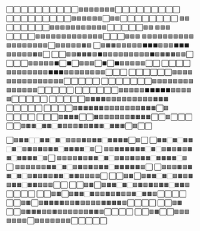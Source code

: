 ⬜⬜⬜⬜⬜⬜⬜⬜⬜⬜🟩🟩🟩🟩🟩🟩🟩⬜⬜⬜⬜⬜⬜⬜⬜⬜
⬜⬜⬜⬜⬜⬜⬜⬜⬜🟩🟩🟩🟩🟩🟩⬜🟩🟩⬜⬜⬜⬜⬜⬜⬜⬜
🟩🟩⬜⬜⬜⬜⬜⬜🟩🟩🟩🟩🟩🟩🟩🟩🟩🟩🟩⬜⬜⬜⬜⬜🟩🟩
🟩🟩🟩⬜⬜⬜⬜🟩🟩🟩🟩🟩🟩🟩🟩🟩🟩🟩🟩🟩⬜⬜⬜🟩🟩🟩
🟩🟩🟩🟩🟩🟩🟩🟩🟩🟩🟩🟩🟩🟩🟩🟩🟩🟩⬜🟩🟩🟩🟩🟩🟫🟩
⬜🟩🟫🟫🟩🟩🟩🟩🟩⬛⬛⬛🟩🟩🟩⬛⬛⬛🟩🟩🟩🟩🟩🟫🟩⬜
⬜⬜🟩🟩🟫🟫🟫🟩⬛🟩🟩🟩🟩🟩🟩🟩🟩🟩⬛🟩🟫🟫🟫🟩🟩⬜
⬜⬜⬜🟩🟩🟩🟩🟩⬛⬜⬛⬜🟩🟩🟩⬜⬛⬜⬛🟩🟩🟩🟩🟩⬜⬜
⬜⬜⬜⬜🟩🟩🟩🟩🟩🟩🟩🟩⬛⬛⬛🟩🟩🟩🟩🟩🟩🟩🟩⬜⬜⬜
⬜⬜⬜⬜⬜⬜🟩🟩🟩🟩🟩🟩🟩🟩🟩🟩🟩🟩🟩🟩🟩⬜⬜⬜⬜⬜
⬜⬜⬜⬜⬜⬜⬜🟩🟩🟩🟩🟩🟩🟩🟩🟩🟩🟩🟩🟩🟩⬜⬜⬜⬜⬜
⬜⬜⬜⬜⬜⬜🟩🟩🟩🟩🟩⬛⬛⬛⬛⬛🟩🟩🟩🟩🟩⬜⬜⬜⬜⬜
⬜⬜⬜⬜⬜🟩🟫🟫🟫🟩🟩🟩🟩🟩🟩🟩🟩🟩🟧🟫🟫⬜⬜⬜⬜⬜
⬜⬜⬜⬜🟩🟫🟧🟧🟫🟧🟩🟩🟩🟩🟩🟩🟩🟫🟧🟧⬜🟩⬜⬜⬜⬜
⬜⬜⬜🟩🟫🟧🟧⬜⬜🟧🟩🟩🟩🟩🟩🟩🟫🟧🟧🟧⬜⬜🟩⬜⬜⬜
⬜⬜🟩🟫🟧🏻🟧🟫🏻🟫🟩🟩🟩🟫🟩🟫🟫🟧🏻🟧🟧🟧⬜🟩⬜⬜

⬜🟩🟫🟧🏻🏻🟫🟧🏻🟫🏻🟩🟩🟩🟫🟩🟧🟧🏻🟧🟫🟫🟧⬜🟩⬜
⬜🟫🟧🏻🟧🏻🟫🟧🏻🟫🏻🟩🟫🟩🟫🟩🟫🟧🏻🟧🟫🟫🟧🏻🟩⬜
🟩🟩🟧🟧🟫🟫🟫🟧🏻🟫🏻🟩🟫🟩🟫🟩🟫🟧🏻🟧🟫🟫🟧🏻🟩⬜
🟩🟩🟩🟩🟫🟩🟫🟧🏻🟫🏻🟩🟫🟩🟫🟩🟫🟧🏻🟧🟫🟫🟧🏻🟩⬜
🟩🟩🟩🟩🟩🟩🟫🟧🏻🟧🏻🟩🟫🟩🟫🟩🟫🟧🏻🟧🟫🟫🟫🟫🟩⬜
⬜🟩🟩🟩🟫🟩🟫🟧🏻🟧🏻🟩🟫🟩🟫🟩🟫🟧🏻🟧🟫🟩🟩🟩🟩⬜
⬜⬜🟩🟫⬜🟩🟫🟧🏻🟧🏻🟩🟫🟩🟫🟩🟫🟧🏻🟧🟫🟩🟩🟩⬜⬜
⬜⬜🟩🟫⬜🟩🟫🟧🏻🟫🏻🟩🟫🟩🟫🟩🟫🟧🏻🟧🟫🟩⬜⬜⬜⬜
⬜⬜🟩🟫⬜🟩🟫🟧🏻🟫🟩🟩🟫🟩🟫🟩🟩🟧🏻🟧🟫🟩⬜⬜⬜⬜
⬜⬜🟩🟫⬜🟩🟫🟫🟫🟫🟩🟩🟫🟩🟩🟩🟩🟫🟫🟫🟫🟩⬜⬜⬜⬜
⬜⬜🟩🟫⬜⬜🟩🟫🟫🟧🟩🟩🟫🟩🟩🟩🟩🟩🟩🟫🟫🟩⬜⬜⬜⬜
⬜⬜🟩🟫⬜⬜🟩🟩🟩🟩🟩🟩🟩⬜🟩🟩🟩🟩🟩🟩🟩⬜⬜⬜⬜⬜

